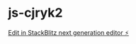 # js-cjryk2

[Edit in StackBlitz next generation editor ⚡️](https://stackblitz.com/~/github.com/kimmiekins76/js-cjryk2)